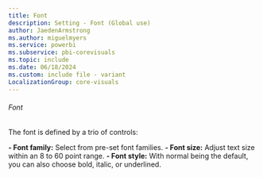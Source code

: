 ```yaml
---
title: Font
description: Setting - Font (Global use)
author: JaedenArmstrong
ms.author: miguelmyers
ms.service: powerbi
ms.subservice: pbi-corevisuals
ms.topic: include
ms.date: 06/18/2024
ms.custom: include file - variant
LocalizationGroup: core-visuals
---
```

###### Font

The font is defined by a trio of controls:

**- Font family:** Select from pre-set font families.
**- Font size:** Adjust text size within an 8 to 60 point range.
**- Font style:** With normal being the default, you can also choose  bold, italic, or underlined.
